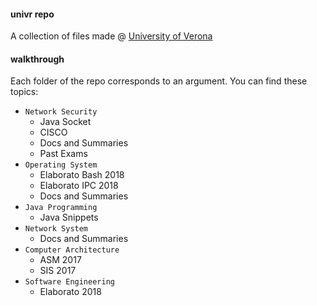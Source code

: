 #### univr repo
A collection of files made @ [University of Verona](http://www.di.univr.it)

#### walkthrough
Each folder of the repo corresponds to an argument. You can find these topics:

- `Network Security`
  - Java Socket
  - CISCO
  - Docs and Summaries
  - Past Exams
- `Operating System`
  - Elaborato Bash 2018
  - Elaborato IPC 2018
  - Docs and Summaries
- `Java Programming`
  - Java Snippets
- `Network System`
  - Docs and Summaries
- `Computer Architecture`
  - ASM 2017
  - SIS 2017
- `Software Engineering`
  - Elaborato 2018

